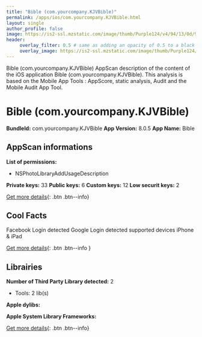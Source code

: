 ```yaml
---
title: "Bible (com.yourcompany.KJVBible)"
permalink: /apps/ios/com.yourcompany.KJVBible.html
layout: single
author_profile: false
image: https://is2-ssl.mzstatic.com/image/thumb/Purple124/v4/94/13/0d/94130def-ccbc-3e22-3700-d7830515dbec/AppIcon-0-0-1x_U007emarketing-0-0-0-4-0-0-sRGB-0-0-0-GLES2_U002c0-512MB-85-220-0-0.png/512x512bb.jpg
header: 
     overlay_filter: 0.5 # same as adding an opacity of 0.5 to a black background
     overlay_image: https://is2-ssl.mzstatic.com/image/thumb/Purple124/v4/94/13/0d/94130def-ccbc-3e22-3700-d7830515dbec/AppIcon-0-0-1x_U007emarketing-0-0-0-4-0-0-sRGB-0-0-0-GLES2_U002c0-512MB-85-220-0-0.png/512x512bb.jpg
---
```

Bible (com.yourcompany.KJVBible) AppScan description of the content of the iOS application Bible (com.yourcompany.KJVBible). This analysis is based on the Mobile App Tools : AppScore, static analysis, Audit and the Mobile Audit App Tool.

# Bible (com.yourcompany.KJVBible)

**BundleId:** com.yourcompany.KJVBible
**App Version:** 8.0.5
**App Name:** Bible


## AppScan informations 

**List of permissions:** 
- NSPhotoLibraryAddUsageDescription
  
  
**Private keys:** 33
**Public keys:** 6
**Custom keys:** 12
**Low securit keys:** 2
  
[Get more details](/pricing.html){: .btn .btn--info}

## Cool Facts

Facebook Login detected
Google Login detected
supported devices iPhone & iPad
  
[Get more details](/pricing.html){: .btn .btn--info }

## Librairies 
**Number of Third Party Library detected:** 2
- Tools: 2 lib(s)


**Apple dylibs:**


**Apple System Library Frameworks:**


  
[Get more details](/pricing.html){: .btn .btn--info}

